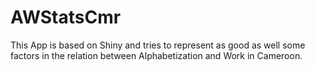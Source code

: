 # AWStatsCmr
This App is based on Shiny and tries to represent as good as well some factors in the relation between Alphabetization and Work in Cameroon.
